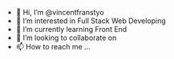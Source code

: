 - 👋 Hi, I’m @vincentfranstyo
- 👀 I’m interested in Full Stack Web Developing
- 🌱 I’m currently learning Front End
- 💞️ I’m looking to collaborate on 
- 📫 How to reach me ...


